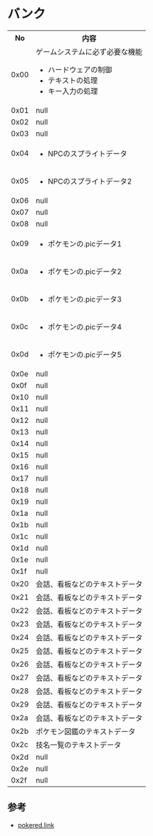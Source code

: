 # バンク

<table>
  
  <tr>
    <th>No</th>
    <th>内容</th>
  </tr>

  <tr>
    <td>0x00</td>
    <td>ゲームシステムに必ず必要な機能<br/>
        <ul>
            <li>ハードウェアの制御</li>
            <li>テキストの処理</li>
            <li>キー入力の処理</li>
        </ul>
    </td>
  </tr>

  <tr>
    <td>0x01</td>
    <td>null</td>
  </tr>

  <tr>
    <td>0x02</td>
    <td>null</td>
  </tr>

  <tr>
    <td>0x03</td>
    <td>null</td>
  </tr>

  <tr>
    <td>0x04</td>
    <td>
        <ul>
            <li>NPCのスプライトデータ</li>
        </ul>
    </td>
  </tr>

  <tr>
    <td>0x05</td>
    <td>
        <ul>
            <li>NPCのスプライトデータ2</li>
        </ul>
    </td>
  </tr>

  <tr>
    <td>0x06</td>
    <td>null</td>
  </tr>

  <tr>
    <td>0x07</td>
    <td>null</td>
  </tr>

  <tr>
    <td>0x08</td>
    <td>null</td>
  </tr>

  <tr>
    <td>0x09</td>
    <td>
        <ul>
            <li>ポケモンの.picデータ1</li>
        </ul>
    </td>
  </tr>

  <tr>
    <td>0x0a</td>
    <td>
        <ul>
            <li>ポケモンの.picデータ2</li>
        </ul>
    </td>
  </tr>

  <tr>
    <td>0x0b</td>
    <td>
        <ul>
            <li>ポケモンの.picデータ3</li>
        </ul>
    </td>
  </tr>

  <tr>
    <td>0x0c</td>
    <td>
        <ul>
            <li>ポケモンの.picデータ4</li>
        </ul>
    </td>
  </tr>

  <tr>
    <td>0x0d</td>
    <td>
        <ul>
            <li>ポケモンの.picデータ5</li>
        </ul>
    </td>
  </tr>

  <tr>
    <td>0x0e</td>
    <td>null</td>
  </tr>

  <tr>
    <td>0x0f</td>
    <td>null</td>
  </tr>

  <tr>
    <td>0x10</td>
    <td>null</td>
  </tr>

  <tr>
    <td>0x11</td>
    <td>null</td>
  </tr>

  <tr>
    <td>0x12</td>
    <td>null</td>
  </tr>

  <tr>
    <td>0x13</td>
    <td>null</td>
  </tr>

  <tr>
    <td>0x14</td>
    <td>null</td>
  </tr>

  <tr>
    <td>0x15</td>
    <td>null</td>
  </tr>

  <tr>
    <td>0x16</td>
    <td>null</td>
  </tr>

  <tr>
    <td>0x17</td>
    <td>null</td>
  </tr>

  <tr>
    <td>0x18</td>
    <td>null</td>
  </tr>

  <tr>
    <td>0x19</td>
    <td>null</td>
  </tr>

  <tr>
    <td>0x1a</td>
    <td>null</td>
  </tr>

  <tr>
    <td>0x1b</td>
    <td>null</td>
  </tr>

  <tr>
    <td>0x1c</td>
    <td>null</td>
  </tr>

  <tr>
    <td>0x1d</td>
    <td>null</td>
  </tr>

  <tr>
    <td>0x1e</td>
    <td>null</td>
  </tr>

  <tr>
    <td>0x1f</td>
    <td>null</td>
  </tr>

  <tr>
    <td>0x20</td>
    <td>会話、看板などのテキストデータ</td>
  </tr>

  <tr>
    <td>0x21</td>
    <td>会話、看板などのテキストデータ</td>
  </tr>

  <tr>
    <td>0x22</td>
    <td>会話、看板などのテキストデータ</td>
  </tr>

  <tr>
    <td>0x23</td>
    <td>会話、看板などのテキストデータ</td>
  </tr>

  <tr>
    <td>0x24</td>
    <td>会話、看板などのテキストデータ</td>
  </tr>

  <tr>
    <td>0x25</td>
    <td>会話、看板などのテキストデータ</td>
  </tr>

  <tr>
    <td>0x26</td>
    <td>会話、看板などのテキストデータ</td>
  </tr>

  <tr>
    <td>0x27</td>
    <td>会話、看板などのテキストデータ</td>
  </tr>

  <tr>
    <td>0x28</td>
    <td>会話、看板などのテキストデータ</td>
  </tr>

  <tr>
    <td>0x29</td>
    <td>会話、看板などのテキストデータ</td>
  </tr>

  <tr>
    <td>0x2a</td>
    <td>会話、看板などのテキストデータ</td>
  </tr>

  <tr>
    <td>0x2b</td>
    <td>ポケモン図鑑のテキストデータ</td>
  </tr>

  <tr>
    <td>0x2c</td>
    <td>技名一覧のテキストデータ</td>
  </tr>

  <tr>
    <td>0x2d</td>
    <td>null</td>
  </tr>

  <tr>
    <td>0x2e</td>
    <td>null</td>
  </tr>

  <tr>
    <td>0x2f</td>
    <td>null</td>
  </tr>

</table>

## 参考

- [pokered.link](../pokered.link)  
